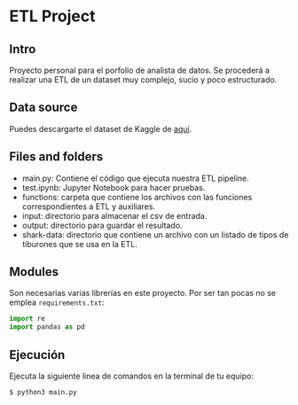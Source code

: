 # ETL Project

## Intro

Proyecto personal para el porfolio de analista de datos. Se procederá a realizar una ETL de un dataset muy complejo, sucio y poco estructurado. 

## Data source

Puedes descargarte el dataset de Kaggle de [aquí](https://www.kaggle.com/teajay/global-shark-attacks/version/1). 

## Files and folders

* main.py: Contiene el código que ejecuta nuestra ETL pipeline. 
* test.ipynb: Jupyter Notebook para hacer pruebas. 
* functions: carpeta que contiene los archivos con las funciones correspondientes a ETL y auxiliares. 
* input: directorio para almacenar el csv de entrada. 
* output: directorio para guardar el resultado. 
* shark-data: directorio que contiene un archivo con un listado de tipos de tiburones que se usa en la ETL. 

## Modules

Son necesarias varias librerías en este proyecto. Por ser tan pocas no se emplea `requirements.txt`: 
```python
import re
import pandas as pd
```

## Ejecución

Ejecuta la siguiente linea de comandos en la terminal de tu equipo: 

```console
$ python3 main.py
```
